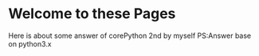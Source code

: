 # Welcome to these Pages
 Here is about some answer of corePython 2nd by myself
PS:Answer base on python3.x 
